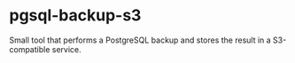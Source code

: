 # pgsql-backup-s3
Small tool that performs a PostgreSQL backup and stores the result in a S3-compatible service. 
